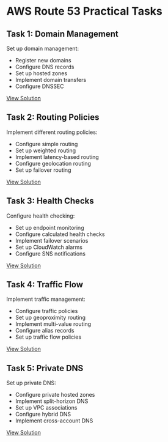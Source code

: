 # AWS Route 53 Practical Tasks

## Task 1: Domain Management
Set up domain management:
- Register new domains
- Configure DNS records
- Set up hosted zones
- Implement domain transfers
- Configure DNSSEC

[View Solution](./task1-domain-management/)

## Task 2: Routing Policies
Implement different routing policies:
- Configure simple routing
- Set up weighted routing
- Implement latency-based routing
- Configure geolocation routing
- Set up failover routing

[View Solution](./task2-routing-policies/)

## Task 3: Health Checks
Configure health checking:
- Set up endpoint monitoring
- Configure calculated health checks
- Implement failover scenarios
- Set up CloudWatch alarms
- Configure SNS notifications

[View Solution](./task3-health-checks/)

## Task 4: Traffic Flow
Implement traffic management:
- Configure traffic policies
- Set up geoproximity routing
- Implement multi-value routing
- Configure alias records
- Set up traffic flow policies

[View Solution](./task4-traffic-flow/)

## Task 5: Private DNS
Set up private DNS:
- Configure private hosted zones
- Implement split-horizon DNS
- Set up VPC associations
- Configure hybrid DNS
- Implement cross-account DNS

[View Solution](./task5-private-dns/) 